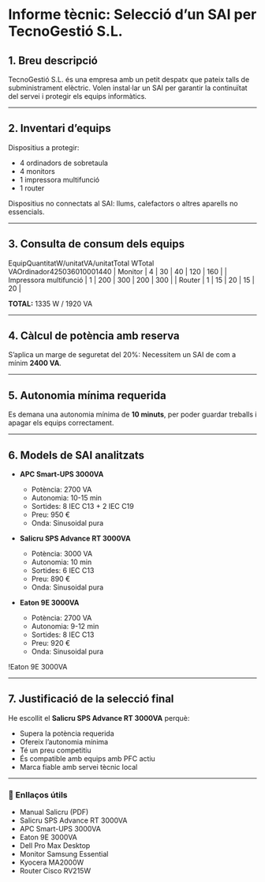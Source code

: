 # Informe tècnic: Selecció d’un SAI per TecnoGestió S.L.

## 1. Breu descripció
TecnoGestió S.L. és una empresa amb un petit despatx que pateix talls de subministrament elèctric. Volen instal·lar un SAI per garantir la continuïtat del servei i protegir els equips informàtics.

---

## 2. Inventari d’equips
Dispositius a protegir:
- 4 ordinadors de sobretaula
- 4 monitors
- 1 impressora multifunció
- 1 router

Dispositius no connectats al SAI: llums, calefactors o altres aparells no essencials.

---

## 3. Consulta de consum dels equips

EquipQuantitatW/unitatVA/unitatTotal WTotal VAOrdinador425036010001440
| Monitor                | 4         | 30       | 40        | 120     | 160      |
| Impressora multifunció | 1         | 200      | 300       | 200     | 300      |
| Router                 | 1         | 15       | 20        | 15      | 20       |

**TOTAL:** 1335 W / 1920 VA

---

## 4. Càlcul de potència amb reserva
S’aplica un marge de seguretat del 20%:
Necessitem un SAI de com a mínim **2400 VA**.

---

## 5. Autonomia mínima requerida
Es demana una autonomia mínima de **10 minuts**, per poder guardar treballs i apagar els equips correctament.

---

## 6. Models de SAI analitzats
- **APC Smart-UPS 3000VA**
  - Potència: 2700 VA
  - Autonomia: 10-15 min
  - Sortides: 8 IEC C13 + 2 IEC C19
  - Preu: 950 €
  - Onda: Sinusoidal pura

- **Salicru SPS Advance RT 3000VA**
  - Potència: 3000 VA
  - Autonomia: 10 min
  - Sortides: 6 IEC C13
  - Preu: 890 €
  - Onda: Sinusoidal pura

- **Eaton 9E 3000VA**
  - Potència: 2700 VA
  - Autonomia: 9-12 min
  - Sortides: 8 IEC C13
  - Preu: 920 €
  - Onda: Sinusoidal pura

!Eaton 9E 3000VA

---

## 7. Justificació de la selecció final
He escollit el **Salicru SPS Advance RT 3000VA** perquè:
- Supera la potència requerida
- Ofereix l’autonomia mínima
- Té un preu competitiu
- És compatible amb equips amb PFC actiu
- Marca fiable amb servei tècnic local

---

### 🔗 Enllaços útils
- Manual Salicru (PDF)
- Salicru SPS Advance RT 3000VA
- APC Smart-UPS 3000VA
- Eaton 9E 3000VA
- Dell Pro Max Desktop
- Monitor Samsung Essential
- Kyocera MA2000W
- Router Cisco RV215W

